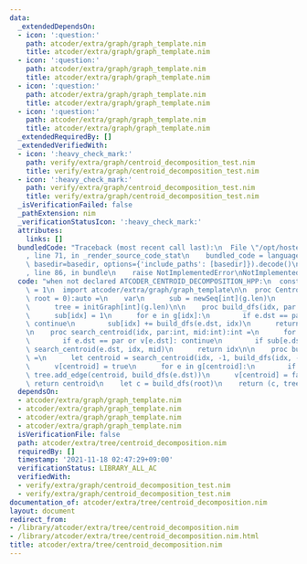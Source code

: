 ```yaml
---
data:
  _extendedDependsOn:
  - icon: ':question:'
    path: atcoder/extra/graph/graph_template.nim
    title: atcoder/extra/graph/graph_template.nim
  - icon: ':question:'
    path: atcoder/extra/graph/graph_template.nim
    title: atcoder/extra/graph/graph_template.nim
  - icon: ':question:'
    path: atcoder/extra/graph/graph_template.nim
    title: atcoder/extra/graph/graph_template.nim
  - icon: ':question:'
    path: atcoder/extra/graph/graph_template.nim
    title: atcoder/extra/graph/graph_template.nim
  _extendedRequiredBy: []
  _extendedVerifiedWith:
  - icon: ':heavy_check_mark:'
    path: verify/extra/graph/centroid_decomposition_test.nim
    title: verify/extra/graph/centroid_decomposition_test.nim
  - icon: ':heavy_check_mark:'
    path: verify/extra/graph/centroid_decomposition_test.nim
    title: verify/extra/graph/centroid_decomposition_test.nim
  _isVerificationFailed: false
  _pathExtension: nim
  _verificationStatusIcon: ':heavy_check_mark:'
  attributes:
    links: []
  bundledCode: "Traceback (most recent call last):\n  File \"/opt/hostedtoolcache/Python/3.10.1/x64/lib/python3.10/site-packages/onlinejudge_verify/documentation/build.py\"\
    , line 71, in _render_source_code_stat\n    bundled_code = language.bundle(stat.path,\
    \ basedir=basedir, options={'include_paths': [basedir]}).decode()\n  File \"/opt/hostedtoolcache/Python/3.10.1/x64/lib/python3.10/site-packages/onlinejudge_verify/languages/nim.py\"\
    , line 86, in bundle\n    raise NotImplementedError\nNotImplementedError\n"
  code: "when not declared ATCODER_CENTROID_DECOMPOSITION_HPP:\n  const ATCODER_CENTROID_DECOMPOSITION_HPP*\
    \ = 1\n  import atcoder/extra/graph/graph_template\n\n  proc CentroidDecomposition*[G:Graph](g:G,\
    \ root = 0):auto =\n    var\n      sub = newSeq[int](g.len)\n      v = newSeq[bool](g.len)\n\
    \      tree = initGraph[int](g.len)\n\n    proc build_dfs(idx, par:int):int =\n\
    \      sub[idx] = 1\n      for e in g[idx]:\n        if e.dst == par or v[e.dst]:\
    \ continue\n        sub[idx] += build_dfs(e.dst, idx)\n      return sub[idx]\n\
    \n    proc search_centroid(idx, par:int, mid:int):int =\n      for e in g[idx]:\n\
    \        if e.dst == par or v[e.dst]: continue\n        if sub[e.dst] > mid: return\
    \ search_centroid(e.dst, idx, mid)\n      return idx\n\n    proc build_dfs(idx:int):int\
    \ =\n      let centroid = search_centroid(idx, -1, build_dfs(idx, -1) div 2)\n\
    \      v[centroid] = true\n      for e in g[centroid]:\n        if not v[e.dst]:\
    \ tree.add_edge(centroid, build_dfs(e.dst))\n      v[centroid] = false\n     \
    \ return centroid\n    let c = build_dfs(root)\n    return (c, tree)\n"
  dependsOn:
  - atcoder/extra/graph/graph_template.nim
  - atcoder/extra/graph/graph_template.nim
  - atcoder/extra/graph/graph_template.nim
  - atcoder/extra/graph/graph_template.nim
  isVerificationFile: false
  path: atcoder/extra/tree/centroid_decomposition.nim
  requiredBy: []
  timestamp: '2021-11-18 02:47:29+09:00'
  verificationStatus: LIBRARY_ALL_AC
  verifiedWith:
  - verify/extra/graph/centroid_decomposition_test.nim
  - verify/extra/graph/centroid_decomposition_test.nim
documentation_of: atcoder/extra/tree/centroid_decomposition.nim
layout: document
redirect_from:
- /library/atcoder/extra/tree/centroid_decomposition.nim
- /library/atcoder/extra/tree/centroid_decomposition.nim.html
title: atcoder/extra/tree/centroid_decomposition.nim
---
```


